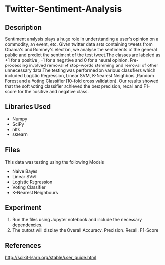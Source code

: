 # Twitter-Sentiment-Analysis

## Description ##
Sentiment analysis plays a huge role in understanding a user's opinion on a commodity, an event, etc. Given twitter data sets containing tweets from Obama's and Romney's election, we analyse the sentiments of the general public and predict the sentiment of the test tweet.The classes are labeled as +1 for a positive , -1 for a negative and 0 for a neural opinion. Pre-processing involved removal of stop-words stemming and removal of other unnecessary data.The testing was performed on various classifiers which included Logistic Regression, Linear SVM, K-Nearest Neighbors ,Random Forest and a Voting Classifier (10-fold cross validation). Our results showed that the soft voting classifier achieved the best precision, recall and F1-score for the positive and negative class.

## Libraries Used ##
* Numpy
* SciPy
* nltk
* sklearn

## Files ##
This data was testing using the following Models
* Naive Bayes
* Linear SVM
* Logistic Regression
* Voting Classifier
* K-Nearest Neighbours


## Experiment ##
1. Run the files using Jupyter notebook and include the necessary dependencies. 
2. The output will display the Overall Accuracy, Precision, Recall, F1-Score

## References ##
http://scikit-learn.org/stable/user_guide.html
